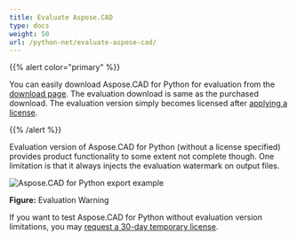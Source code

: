 ```yaml
---
title: Evaluate Aspose.CAD
type: docs
weight: 50
url: /python-net/evaluate-aspose-cad/
---
```


{{% alert color="primary" %}}

You can easily download Aspose.CAD for Python for evaluation from the [download page](https://downloads.aspose.com/cad/python-net). The evaluation download is same as the purchased download. The evaluation version simply becomes licensed after [applying a license](/cad/python-net/licensing/).

{{% /alert %}}

Evaluation version of Aspose.CAD for Python (without a license specified) provides product functionality to some extent not complete though. One limitation is that it always injects the evaluation watermark on output files.

![Aspose.CAD for Python export example](/_assets/jasper/AreaChartReport.jpg)

**Figure:** Evaluation Warning

If you want to test Aspose.CAD for Python without evaluation version limitations, you may [request a 30-day temporary license](https://purchase.aspose.com/temporary-license).
